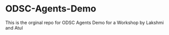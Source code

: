 # ODSC-Agents-Demo
This is the orginal repo for ODSC Agents Demo for a Workshop by Lakshmi and Atul

